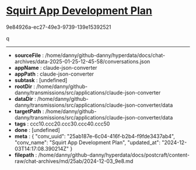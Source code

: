 # [Squirt App Development Plan](https://claude.ai/chat/25ab187e-6c04-416f-b2b4-f9fde3437ab4)

9e84926a-ec27-49e3-9739-139e15392521

q

---

* **sourceFile** : /home/danny/github-danny/hyperdata/docs/chat-archives/data-2025-01-25-12-45-58/conversations.json
* **appName** : claude-json-converter
* **appPath** : claude-json-converter
* **subtask** : [undefined]
* **rootDir** : /home/danny/github-danny/transmissions/src/applications/claude-json-converter
* **dataDir** : /home/danny/github-danny/transmissions/src/applications/claude-json-converter/data
* **targetPath** : /home/danny/github-danny/transmissions/src/applications/claude-json-converter/data
* **tags** : ccc10.ccc20.ccc30.ccc40.ccc50
* **done** : [undefined]
* **meta** : {
  "conv_uuid": "25ab187e-6c04-416f-b2b4-f9fde3437ab4",
  "conv_name": "Squirt App Development Plan",
  "updated_at": "2024-12-03T14:17:08.390214Z"
}
* **filepath** : /home/danny/github-danny/hyperdata/docs/postcraft/content-raw/chat-archives/md/25ab/2024-12-03_9e8.md